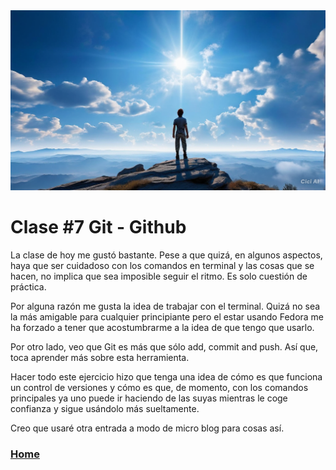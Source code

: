 <img src="./sino.png" alt="Descripción de la imagen" alt ="destiny image">

# Clase #7 Git - Github

La clase de hoy me gustó bastante. Pese a que quizá, en algunos aspectos, haya que ser cuidadoso con los comandos en terminal y las cosas que se hacen, no implica que sea imposible seguir el ritmo. Es solo cuestión de práctica.

Por alguna razón me gusta la idea de trabajar con el terminal. Quizá no sea la más amigable para cualquier principiante pero el estar usando Fedora me ha forzado a tener que acostumbrarme a la idea de que tengo que usarlo.

Por otro lado, veo que Git es más que sólo add, commit and push. Así que, toca aprender más sobre esta herramienta. 

Hacer todo este ejercicio hizo que tenga una idea de cómo es que funciona un control de versiones y cómo es que, de momento, con los comandos principales ya uno puede ir haciendo de las suyas mientras le coge confianza y sigue usándolo más sueltamente.

Creo que usaré otra entrada a modo de micro blog para cosas así.


### [Home](../README)